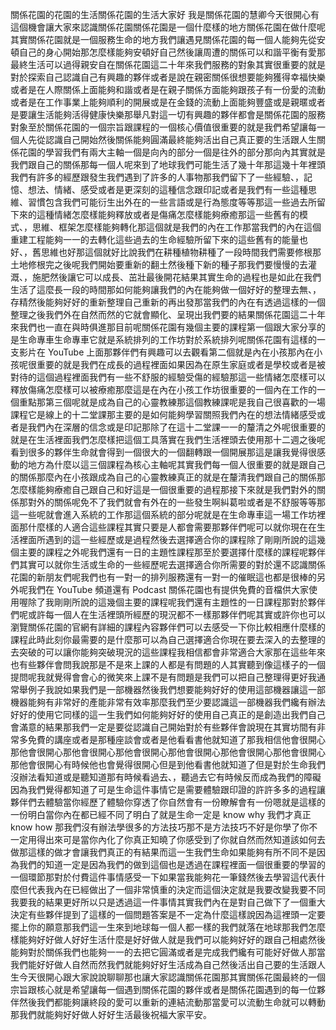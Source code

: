 關係花園的花園的生活關係花園的生活大家好 我是關係花園的慧卿今天很開心有這個機會讓大家來認識關係花園關係花園是一個什麼樣的地方關係花園在做什麼呢其實關係花園就是一個服務生命的地方我們讓遇見關係花園的每一個人能夠先從安頓自己的身心開始那怎麼樣能夠安頓好自己然後讓周遭的關係可以和諧平衡有愛那最終生活可以過得親安自在關係花園這二十年來我們服務的對象其實很重要的就是對於探索自己認識自己有興趣的夥伴或者是說在親密關係很想要能夠獲得幸福快樂或者是在人際關係上面能夠和諧或者是在親子關係方面能夠跟孩子有一份愛的流動或者是在工作事業上能夠順利的開展或是在金錢的流動上面能夠豐盛或是親暱或者是要讓生活能夠活得健康快樂那舉凡對這一切有興趣的夥伴都會是關係花園的服務對象至於關係花園的一個宗旨跟課程的一個核心價值很重要的就是我們希望讓每一個人先從認識自己開始然後關係能夠圓滿最終能夠活出自己真正要的生活跟人生關係花園的學習我們有兩大主軸一個是向內的部分一個是往外的部分那向內其實就是我們跟自己的關係那每一個人呢來到了地球我們可能生活了幾十年那這幾十年裡頭我們有許多的經歷跟發生我們遇到了許多的人事物那我們留下了一些經驗、，記憶、想法、情緒、感受或者是更深刻的這種信念跟印記或者是我們有一些這種思維、習慣包含我們可能衍生出外在的一些言語或是行為態度等等那這一些過去所留下來的這種情緒怎麼樣能夠釋放或者是傷痛怎麼樣能夠療癒那這一些舊有的模式、，思維、框架怎麼樣能夠轉化那這個就是我們的內在工作那當我們的內在這個重建工程能夠一一的去轉化這些過去的生命經驗所留下來的這些舊有的能量也好、，舊思維也好那這個就好比說我們在耕種植物耕種了一段時間我們需要修根那土地修根完之後呢我們開始要重新的翻土然後種下新的種子那我們要慢慢的去灌溉、，施肥然後讓它可以成長、茁壯最後開花結果其實生命的過程也是如此在我們生活了這麼長一段的時間那如何能夠讓我們的內在能夠做一個好好的整理去無、，存精然後能夠好好的重新整理自己重新的再出發那當我們的內在有透過這樣的一個整理之後我們外在自然而然的它就會顯化、呈現出我們要的結果關係花園這二十年來我們也一直在與時俱進那目前呢關係花園有幾個主要的課程第一個跟大家分享的是生命專車生命專車它就是系統排列的工作坊對於系統排列呢關係花園有這樣的一支影片在 YouTube 上面那夥伴們有興趣可以去觀看第二個就是內在小孩那內在小孩呢很重要的就是我們在成長的過程裡面如果因為在原生家庭或者是學校或者是被對待的這個過程裡面我們有一些不舒服的經驗受傷的經驗那這一些情緒怎麼樣可以釋放傷痛怎麼樣可以被療癒那麼這是在內在小孩工作坊很重要的一個內在工作的一個重點那第三個呢就是成為自己的心靈教練那這個教練課呢是我自己很喜歡的一場課程它是線上的十二堂課那主要的是如何能夠學習關照我們內在的想法情緒感受或者是我們內在深層的信念或是印記那除了在這十二堂課一一的釐清之外呢很重要的就是在生活裡面我們怎麼樣把這個工具落實在我們生活裡頭去使用那十二週之後呢看到很多的夥伴生命就會得到一個很大的一個翻轉跟一個開展那這是讓我覺得很感動的地方為什麼以這三個課程為核心主軸呢其實我們每一個人很重要的就是跟自己的關係那麼內在小孩跟成為自己的心靈教練真正的就是在釐清我們跟自己的關係那怎麼樣能夠療癒自己跟自己和好這是一個很重要的過程那接下來就是我們對外的關係那對外的關係呢免不了我們就會有外在的一些發生啊糾葛啦或者是不舒服等等那這一些呢就會進入系統的工作那這個系統的部分呢就是在生命專車這一場工作坊裡面那什麼樣的人適合這些課程其實只要是人都會需要那夥伴們呢可以就你現在在生活裡面所遇到的這一些經歷或是過程然後去選擇適合你的課程除了剛剛所說的這幾個主要的課程之外呢我們還有一日的主題性課程那至於要選擇什麼樣的課程呢夥伴們其實可以就你生活或生命的一些經歷呢去選擇適合你所需要的對於還不認識關係花園的新朋友們呢我們也有一對一的排列服務還有一對一的催眠這也都是很棒的另外呢我們在 YouTube 頻道還有 Podcast 關係花園也有提供免費的音檔供大家使用喔除了我剛剛所說的這幾個主要的課程呢我們還有主題性的一日課程那對於夥伴們呢或許每一個人在生活裡頭所經歷的現況都不一樣那夥伴們呢其實或許你也可以瀏覽關係花園的官網有詳細的課程內容夥伴們可以去感受一下你比較相應什麼樣的課程此時此刻你最需要的是什麼那可以為自己選擇適合你現在要去深入的去整理的去突破的可以讓你能夠突破現況的這些課程我相信都會非常適合大家那在這些年來也有些夥伴會問我說那是不是來上課的人都是有問題的人其實聽到像這樣子的一個提問呢我就覺得會會心的微笑來上課不是有問題是我們可以把自己整理得更好我通常舉例子我說如果我們是一部機器然後我們想要能夠好好的使用這部機器讓這一部機器能夠有非常好的產能非常有效率那麼我們至少要認識這一部機器我們纔有辦法好好的使用它同樣的這一生我們如何能夠好好的使用自己真正的是創造出我們自己會滿意的結果那我們一定是要從認識自己開始對於有些夥伴會說現在其實坊間有非常多免費的講座或者是那種座談會或者是他看看書他就知道了那我相信他會很開心那他會很開心那他會很開心那他會很開心那他會很開心那他會很開心那他會很開心那他會很開心有時候他也會覺得很開心但是到他看書他就知道了但是對於生命我們沒辦法看知道或是聽知道那有時候看過去、，聽過去它有時候反而成為我們的障礙因為我們覺得都知道了可是生命這件事情它是需要體驗跟印證的許許多多的過程讓夥伴們去體驗當你經歷了體驗你穿透了你自然會有一份瞭解會有一份嗯就是這樣的一份明白當你內在都已經不同了明白了就是生命一定是 know why 我們才真正 know how 那我們沒有辦法學很多的方法技巧那不是方法技巧不好是你學了你不一定用得出來可是當你內化了你真正知曉了你感受到了你就自然而然知道該如何去做那這樣的做才會讓我們真正的有結果而這一生我們生命如果能夠有所不同不是因為我們的知道一定是因為我們的做到這個也是透過在課程裡面一個很重要的學習的一個環節那對於付費這件事情感受一下如果當我能夠花一筆錢然後去學習這代表什麼但代表我內在已經做出了一個非常慎重的決定而這個決定就是我要改變我要不同我要我的結果更好所以只是透過這一件事情其實我們內在是對自己做下了一個重大決定有些夥伴提到了這樣的一個問題答案是不一定為什麼這樣說因為這裡頭一定要擺上你的願意那我們這一生來到地球每一個人都一樣的我們就落在地球那我們怎麼樣能夠好好做人好好生活什麼是好好做人就是我們可以能夠好好的跟自己相處然後能夠對於關係我們也能夠一一的去把它圓滿或者是完成我們纔有可能好好做人那當我們能好好做人自然而然我們就能夠好好生活成為自己然後活出自己要的生活跟人生今天很開心跟大家說說聊聊那也讓大家認識關係花園那其實關係花園最終的一個宗旨跟核心就是希望讓每一個遇到關係花園的夥伴或者是關係花園遇到的每一位夥伴然後我們都能夠讓終段的愛可以重新的連結流動那當愛可以流動生命就可以轉動那我們就能夠好好做人好好生活最後祝福大家平安。